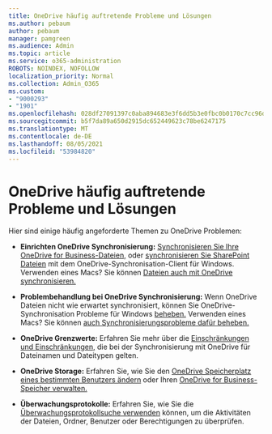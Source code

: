 ```yaml
---
title: OneDrive häufig auftretende Probleme und Lösungen
ms.author: pebaum
author: pebaum
manager: pamgreen
ms.audience: Admin
ms.topic: article
ms.service: o365-administration
ROBOTS: NOINDEX, NOFOLLOW
localization_priority: Normal
ms.collection: Admin_O365
ms.custom:
- "9000293"
- "1901"
ms.openlocfilehash: 028df27091397c0aba894683e3f6dd5b3e0fbc0b0170c7cc96d4da423dfd3119
ms.sourcegitcommit: b5f7da89a650d2915dc652449623c78be6247175
ms.translationtype: MT
ms.contentlocale: de-DE
ms.lasthandoff: 08/05/2021
ms.locfileid: "53984820"
---
```

# <a name="onedrive-common-issues-and-resolutions"></a>OneDrive häufig auftretende Probleme und Lösungen

Hier sind einige häufig angeforderte Themen zu OneDrive Problemen:

- **Einrichten OneDrive Synchronisierung:** [Synchronisieren Sie Ihre OneDrive for Business-Dateien,](https://go.microsoft.com/fwlink/?linkid=533375) oder [synchronisieren Sie SharePoint Dateien](https://go.microsoft.com/fwlink/?linkid=871666) mit dem OneDrive-Synchronisation-Client für Windows.  Verwenden eines Macs? Sie können [Dateien auch mit OneDrive synchronisieren.](https://support.office.com/article/Sync-files-with-the-OneDrive-sync-client-on-Mac-OS-X-d11b9f29-00bb-4172-be39-997da46f913f)

- **Problembehandlung bei OneDrive Synchronisierung:** Wenn OneDrive Dateien nicht wie erwartet synchronisiert, können Sie OneDrive-Synchronisation Probleme für Windows [beheben.](https://go.microsoft.com/fwlink/?linkid=866431) Verwenden eines Macs? Sie können [auch Synchronisierungsprobleme dafür beheben.](https://support.office.com/article/fix-onedrive-sync-problems-on-a-mac-af3012d7-13ec-4ac9-bbb1-ebcd2a0cd756)
- **OneDrive Grenzwerte:** Erfahren Sie mehr über die [Einschränkungen und Einschränkungen,](https://support.office.com/article/Invalid-file-names-and-file-types-in-OneDrive-OneDrive-for-Business-and-SharePoint-64883a5d-228e-48f5-b3d2-eb39e07630fa) die bei der Synchronisierung mit OneDrive für Dateinamen und Dateitypen gelten.
- **OneDrive Storage:** Erfahren Sie, wie Sie den [OneDrive Speicherplatz eines bestimmten Benutzers ändern](https://docs.microsoft.com/onedrive/change-user-storage) oder Ihren [OneDrive for Business-Speicher verwalten.](https://support.office.com/article/Manage-your-OneDrive-for-Business-storage-31519161-059C-4764-B6F8-F5CD29F7FE68)
- **Überwachungsprotokolle:** Erfahren Sie, wie Sie die [Überwachungsprotokollsuche verwenden](https://docs.microsoft.com/microsoft-365/compliance/search-the-audit-log-in-security-and-compliance#search-the-audit-log) können, um die Aktivitäten der Dateien, Ordner, Benutzer oder Berechtigungen zu überprüfen. 
